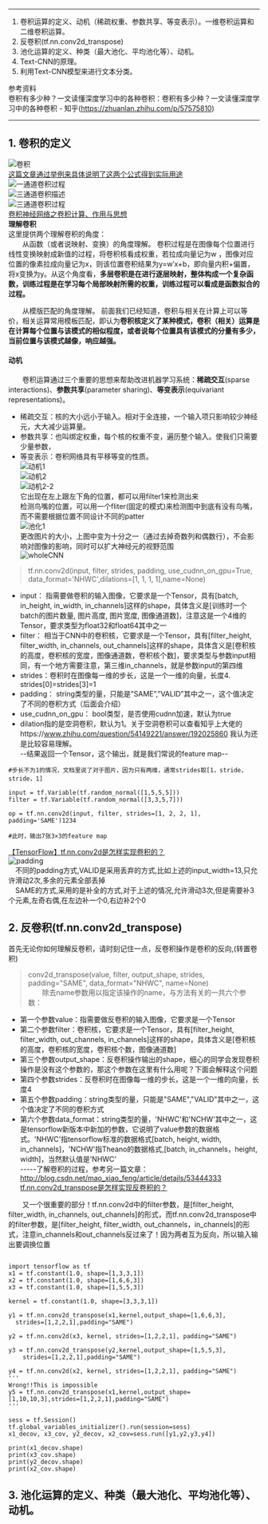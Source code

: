 ***
1. 卷积运算的定义、动机（稀疏权重、参数共享、等变表示）。一维卷积运算和二维卷积运算。  
2. 反卷积(tf.nn.conv2d_transpose)  
3. 池化运算的定义、种类（最大池化、平均池化等）、动机。   
4. Text-CNN的原理。   
5. 利用Text-CNN模型来进行文本分类。   

参考资料    
卷积有多少种？一文读懂深度学习中的各种卷积：卷积有多少种？一文读懂深度学习中的各种卷积 - 知乎(https://zhuanlan.zhihu.com/p/57575810)   
****   
## 1. 卷积的定义   
![卷积](./images/卷积.png)    
[这篇文章通过举例来具体说明了这两个公式得到实际用途](https://www.cnblogs.com/sevenyuan/p/7810755.html)   
![一通道卷积过程](./images/一通道卷积过程.png)   
![三通道卷积描述](./images/三通道卷积描述.png)   
![三通道卷积过程](./images/三通道卷积过程.png)   
[卷积神经网络之卷积计算、作用与思想 ](https://www.cnblogs.com/shine-lee/p/9932226.html)   
**理解卷积**   
这里提供两个理解卷积的角度：    
&emsp;&emsp;从函数（或者说映射、变换）的角度理解。 卷积过程是在图像每个位置进行线性变换映射成新值的过程，将卷积核看成权重，若拉成向量记为w
，图像对应位置的像素拉成向量记为x，则该位置卷积结果为y=w′x+b，即向量内积+偏置，将x变换为y。从这个角度看，**多层卷积是在进行逐层映射，整体构成一个复杂函数，训练过程是在学习每个局部映射所需的权重，训练过程可以看成是函数拟合的过程。**     

&emsp;&emsp;从模版匹配的角度理解。 前面我们已经知道，卷积与相关在计算上可以等价，相关运算常用模板匹配，即认为**卷积核定义了某种模式，卷积（相关）运算是在计算每个位置与该模式的相似程度，或者说每个位置具有该模式的分量有多少，当前位置与该模式越像，响应越强。**   
#### 动机  
&emsp;&emsp;卷积运算通过三个重要的思想来帮助改进机器学习系统：**稀疏交互**(sparse interactions)、**参数共享**(parameter sharing)、**等变表示**(equivariant representations)。   
* 稀疏交互：核的大小远小于输入。相对于全连接，一个输入项只影响较少神经元，大大减少运算量。  
* 参数共享：也叫绑定权重，每个核的权重不变，遍历整个输入。使我们只需要少量参数，   
* 等变表示：卷积网络具有平移等变的性质。  
![动机1](./images/动机1.png)     
![动机2](./images/动机2.png)     
![动机2-2](./images/动机2-2.png)     
它出现在左上跟左下角的位置，都可以用filter1来检测出来   
检测鸟嘴的位置，可以用一个fliter(固定的模式)来检测图中到底有没有鸟嘴，而不需要根据位置不同设计不同的patter      
![池化1](./images/池化1.png)   
更改图片的大小，上图中变为十分之一（通过去掉奇数列和偶数行），不会影响对图像的影响，同时可以扩大神经元的视野范围   
![wholeCNN](./images/wholeCNN.PNG)   
>tf.nn.conv2d(input, filter, strides, padding, use_cudnn_on_gpu=True,  data_format='NHWC',dilations=[1, 1, 1, 1],name=None)    

* input： 指需要做卷积的输入图像，它要求是一个Tensor，具有[batch, in_height, in_width, in_channels]这样的shape，具体含义是[训练时一个batch的图片数量, 图片高度, 图片宽度, 图像通道数]，注意这是一个4维的Tensor，要求类型为float32和float64其中之一   
* filter： 相当于CNN中的卷积核，它要求是一个Tensor，具有[filter_height, filter_width, in_channels, out_channels]这样的shape，具体含义是[卷积核的高度，卷积核的宽度，图像通道数，卷积核个数]，要求类型与参数input相同，有一个地方需要注意，第三维in_channels，就是参数input的第四维     
* strides：卷积时在图像每一维的步长，这是一个一维的向量，长度4.  strides[0]=strides[3]=1   
* padding： string类型的量，只能是”SAME”,”VALID”其中之一，这个值决定了不同的卷积方式（后面会介绍）  
* use_cudnn_on_gpu： bool类型，是否使用cudnn加速，默认为true   
* dilation指的是空洞卷积，默认为1。关于空洞卷积可以查看知乎上大佬的https://www.zhihu.com/question/54149221/answer/192025860 我认为还是比较容易理解。   
--结果返回一个Tensor，这个输出，就是我们常说的feature map--
```
#步长不为1的情况，文档里说了对于图片，因为只有两维，通常strides取[1，stride，stride，1]

input = tf.Variable(tf.random_normal([1,5,5,5]))
filter = tf.Variable(tf.random_normal([3,3,5,7]))

op = tf.nn.conv2d(input, filter, strides=[1, 2, 2, 1], padding='SAME')1234

#此时，输出7张3×3的feature map 
```
[【TensorFlow】tf.nn.conv2d是怎样实现卷积的？](https://blog.csdn.net/mao_xiao_feng/article/details/78004522)   
![padding](./images/padding.png)   
&emsp;不同的padding方式,VALID是采用丢弃的方式,比如上述的input_width=13,只允许滑动2次,多余的元素全部丢掉     
&emsp;SAME的方式,采用的是补全的方式,对于上述的情况,允许滑动3次,但是需要补3个元素,左奇右偶,在左边补一个0,右边补2个0  

## 2. 反卷积(tf.nn.conv2d_transpose)    
首先无论你如何理解反卷积，请时刻记住一点，反卷积操作是卷积的反向,(转置卷积)   
>conv2d_transpose(value, filter, output_shape, strides, padding="SAME", data_format="NHWC", name=None)  
&emsp;&emsp;除去name参数用以指定该操作的name，与方法有关的一共六个参数：   
* 第一个参数value：指需要做反卷积的输入图像，它要求是一个Tensor   
* 第二个参数filter：卷积核，它要求是一个Tensor，具有[filter_height, filter_width, out_channels, in_channels]这样的shape，具体含义是[卷积核的高度，卷积核的宽度，卷积核个数，图像通道数]   
* 第三个参数output_shape：反卷积操作输出的shape，细心的同学会发现卷积操作是没有这个参数的，那这个参数在这里有什么用呢？下面会解释这个问题   
* 第四个参数strides：反卷积时在图像每一维的步长，这是一个一维的向量，长度4   
* 第五个参数padding：string类型的量，只能是"SAME","VALID"其中之一，这个值决定了不同的卷积方式   
* 第六个参数data_format：string类型的量，'NHWC'和'NCHW'其中之一，这是tensorflow新版本中新加的参数，它说明了value参数的数据格式。'NHWC'指tensorflow标准的数据格式[batch, height, width, in_channels]，'NCHW'指Theano的数据格式,[batch, in_channels，height, width]，当然默认值是'NHWC'   
  -----了解卷积的过程，参考另一篇文章：http://blog.csdn.net/mao_xiao_feng/article/details/53444333
[tf.nn.conv2d_transpose是怎样实现反卷积的？](https://blog.csdn.net/mao_xiao_feng/article/details/71713358)   
  
&emsp;&emsp;又一个很重要的部分！tf.nn.conv2d中的filter参数，是[filter_height, filter_width, in_channels, out_channels]的形式，而tf.nn.conv2d_transpose中的filter参数，是[filter_height, filter_width, out_channels，in_channels]的形式，注意in_channels和out_channels反过来了！因为两者互为反向，所以输入输出要调换位置   
```

import tensorflow as tf
x1 = tf.constant(1.0, shape=[1,3,3,1])
x2 = tf.constant(1.0, shape=[1,6,6,3])
x3 = tf.constant(1.0, shape=[1,5,5,3])

kernel = tf.constant(1.0, shape=[3,3,3,1])

y1 = tf.nn.conv2d_transpose(x1,kernel,output_shape=[1,6,6,3],
  strides=[1,2,2,1],padding="SAME")
  
y2 = tf.nn.conv2d(x3, kernel, strides=[1,2,2,1], padding="SAME")

y3 = tf.nn.conv2d_transpose(y2,kernel,output_shape=[1,5,5,3],
    strides=[1,2,2,1],padding="SAME")

y4 = tf.nn.conv2d(x2, kernel, strides=[1,2,2,1], padding="SAME")
'''
Wrong!!This is impossible
y5 = tf.nn.conv2d_transpose(x1,kernel,output_shape=[1,10,10,3],strides=[1,2,2,1],padding="SAME")
'''

sess = tf.Session()
tf.global_variables_initializer().run(session=sess)
x1_decov, x3_cov, y2_decov, x2_cov=sess.run([y1,y2,y3,y4])

print(x1_decov.shape)
print(x3_cov.shape)
print(y2_decov.shape)
print(x2_cov.shape)
```  
## 3. 池化运算的定义、种类（最大池化、平均池化等）、动机。    



